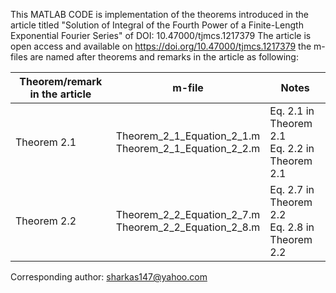 This MATLAB CODE is implementation of the theorems introduced in the article titled "Solution of Integral of the Fourth Power of a Finite-Length Exponential
Fourier Series" of DOI: 10.47000/tjmcs.1217379
The article is open access and available on https://doi.org/10.47000/tjmcs.1217379
the m-files are named after theorems and remarks in the article as following:

| Theorem/remark in the article |      m-file		        |	    Notes               |
------------------|-----------------------|-------------------------|
| Theorem 2.1	    | Theorem_2_1_Equation_2_1.m<br>Theorem_2_1_Equation_2_2.m | Eq. 2.1 in Theorem 2.1<br>Eq. 2.2 in Theorem 2.1|
| Theorem 2.2	    | Theorem_2_2_Equation_2_7.m<br>Theorem_2_2_Equation_2_8.m | Eq. 2.7 in Theorem 2.2<br>Eq. 2.8 in Theorem 2.2|

Corresponding author: sharkas147@yahoo.com
